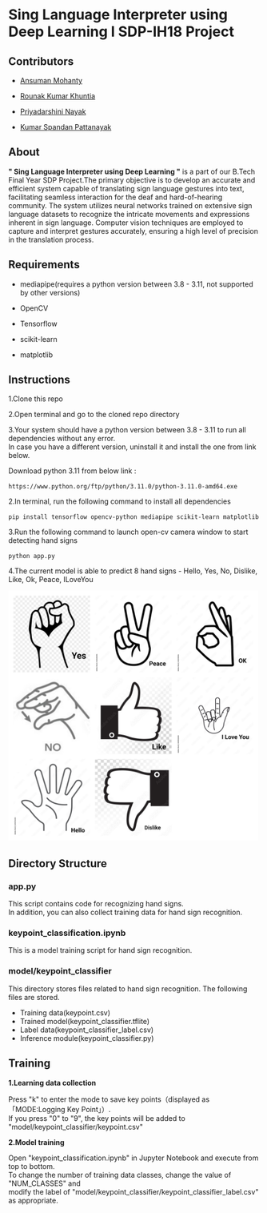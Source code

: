 <h1>Sing Language Interpreter using Deep Learning I SDP-IH18 Project</h1>

<h2>Contributors</h2>

- [Ansuman Mohanty](https://github.com/Ansuman3152)

- [Rounak Kumar Khuntia](https://github.com/RonakKhuntia)

- [Priyadarshini Nayak](https://github.com/priyu1109)

- [Kumar Spandan Pattanayak](https://github.com/5p7Ro0t)

<h2>About</h2>

<b>" Sing Language Interpreter using Deep Learning "</b> is a part of our B.Tech Final Year SDP Project.The primary objective is to develop an accurate and efficient system capable of translating sign language gestures 
into text, facilitating seamless interaction for the deaf and hard-of-hearing community. The system utilizes neural networks trained on extensive sign language datasets to recognize the 
intricate movements and expressions inherent in sign language. Computer vision techniques are employed to 
capture and interpret gestures accurately, ensuring a high level of precision in the translation process. 

<h2>Requirements</h2>

- mediapipe(requires a python version between 3.8 - 3.11, not supported by other versions)
  
- OpenCV
  
- Tensorflow
  
- scikit-learn
  
- matplotlib

<h2>Instructions</h2>

1.Clone this repo

2.Open terminal and go to the cloned repo directory

3.Your system should have a python version between 3.8 - 3.11 to run all dependencies without any error.<br>
In case you have a different version, uninstall it and install the one from link below.

  Download python 3.11 from below link :

    https://www.python.org/ftp/python/3.11.0/python-3.11.0-amd64.exe

2.In terminal, run the following command to install all dependencies

    pip install tensorflow opencv-python mediapipe scikit-learn matplotlib

3.Run the following command to launch open-cv camera window to start detecting hand signs

    python app.py

4.The current model is able to predict 8 hand signs - Hello, Yes, No, Dislike, Like, Ok, Peace, ILoveYou

<img src="https://github.com/RonakKhuntia/Sign-Language-Interpreter-using-Deep-Learning/blob/main/hand-signs.jpg" alt="Alt Text" width="500" height="500">

<h2>Directory Structure</h2>

<h3>app.py</h3>

This script contains code for recognizing hand signs.<br>
In addition, you can also collect training data for hand sign recognition.

<h3>keypoint_classification.ipynb</h3>

This is a model training script for hand sign recognition.

<h3>model/keypoint_classifier</h3>
This directory stores files related to hand sign recognition.
The following files are stored.

- Training data(keypoint.csv)
- Trained model(keypoint_classifier.tflite)
- Label data(keypoint_classifier_label.csv)
- Inference module(keypoint_classifier.py)

<h2>Training</h2>

<b>1.Learning data collection</b>

Press "k" to enter the mode to save key points（displayed as 「MODE:Logging Key Point」）.<br>
If you press "0" to "9", the key points will be added to "model/keypoint_classifier/keypoint.csv"

<b>2.Model training</b>

Open "keypoint_classification.ipynb" in Jupyter Notebook and execute from top to bottom.<br>
To change the number of training data classes, change the value of "NUM_CLASSES" and<br> modify the label of  "model/keypoint_classifier/keypoint_classifier_label.csv" as appropriate.
